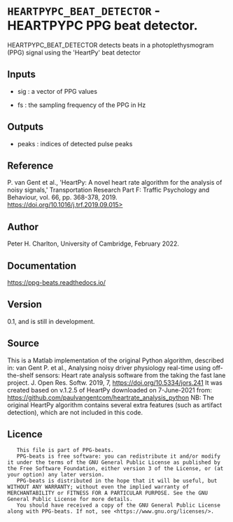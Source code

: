 # `HEARTPYPC_BEAT_DETECTOR` - HEARTPYPC PPG beat detector.
HEARTPYPC_BEAT_DETECTOR detects beats in a photoplethysmogram (PPG) signal
using the 'HeartPy' beat detector

##  Inputs
+   sig : a vector of PPG values
    
+   fs  : the sampling frequency of the PPG in Hz
    
##  Outputs
+   peaks : indices of detected pulse peaks
    
##  Reference
P. van Gent et al., 'HeartPy: A novel heart rate algorithm for the analysis of noisy signals,' Transportation Research Part F: Traffic Psychology and Behaviour, vol. 66, pp. 368-378, 2019. https://doi.org/10.1016/j.trf.2019.09.015>

##  Author
Peter H. Charlton, University of Cambridge, February 2022.

##  Documentation
<https://ppg-beats.readthedocs.io/>

##  Version
0.1, and is still in development.

##  Source
This is a Matlab implementation of the original Python algorithm, described in:
van Gent P. et al., Analysing noisy driver physiology real-time using off-the-shelf sensors: Heart rate analysis software from the taking the fast lane project. J. Open Res. Softw. 2019, 7, <https://doi.org/10.5334/jors.241>
It was created based on v.1.2.5 of HeartPy downloaded on 7-June-2021 from: <https://github.com/paulvangentcom/heartrate_analysis_python> 
NB: The original HeartPy algorithm contains several extra features (such as artifact detection), which are not included in this code.

##  Licence
       This file is part of PPG-beats.
       PPG-beats is free software: you can redistribute it and/or modify it under the terms of the GNU General Public License as published by the Free Software Foundation, either version 3 of the License, or (at your option) any later version.
       PPG-beats is distributed in the hope that it will be useful, but WITHOUT ANY WARRANTY; without even the implied warranty of MERCHANTABILITY or FITNESS FOR A PARTICULAR PURPOSE. See the GNU General Public License for more details.
       You should have received a copy of the GNU General Public License along with PPG-beats. If not, see <https://www.gnu.org/licenses/>.
